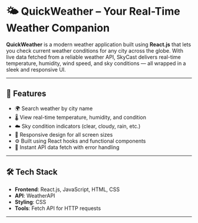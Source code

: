 # 🌤️ QuickWeather – Your Real-Time Weather Companion

**QuickWeather** is a modern weather application built using **React.js** that lets you check current weather conditions for any city across the globe. With live data fetched from a reliable weather API, SkyCast delivers real-time temperature, humidity, wind speed, and sky conditions — all wrapped in a sleek and responsive UI.

---

## 🚀 Features

- 🌍 Search weather by city name
- 🌡️ View real-time temperature, humidity, and condition
- ☁️ Sky condition indicators (clear, cloudy, rain, etc.)
- 📱 Responsive design for all screen sizes
- ⚙️ Built using React hooks and functional components
- 🔄 Instant API data fetch with error handling

---

## 🛠️ Tech Stack

- **Frontend**: React.js, JavaScript, HTML, CSS
- **API**: WeatherAPI
- **Styling**: CSS 
- **Tools**: Fetch API for HTTP requests

---


